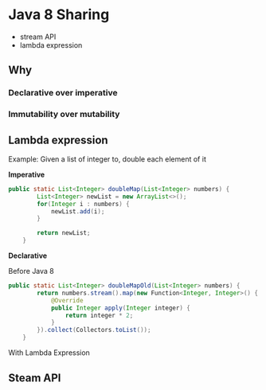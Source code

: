 # Java 8 Sharing

* stream API
* lambda expression

## Why

### Declarative over imperative
### Immutability over mutability

## Lambda expression

Example: Given a list of integer to, double each element of it

**Imperative**
```java
public static List<Integer> doubleMap(List<Integer> numbers) {
        List<Integer> newList = new ArrayList<>();
        for(Integer i : numbers) {
            newList.add(i);
        }

        return newList;
    }
```

**Declarative**

Before Java 8
```java
public static List<Integer> doubleMapOld(List<Integer> numbers) {
        return numbers.stream().map(new Function<Integer, Integer>() {
            @Override
            public Integer apply(Integer integer) {
                return integer * 2;
            }
        }).collect(Collectors.toList());
    }
```

With Lambda Expression




## Steam API


